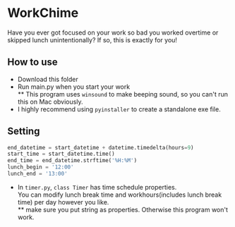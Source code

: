 # WorkChime
Have you ever got focused on your work so bad you worked overtime or skipped lunch unintentionally?
If so, this is exactly for you!

## How to use

- Download this folder
- Run main.py when you start your work  
** This program uses `winsound` to make beeping sound, so you can't run this on Mac obviously.
- I highly recommend using `pyinstaller` to create a standalone exe file.

## Setting

```python
end_datetime = start_datetime + datetime.timedelta(hours=9)
start_time = start_datetime.time()
end_time = end_datetime.strftime('%H:%M')
lunch_begin = '12:00'
lunch_end = '13:00'
```
- In `timer.py`, `class Timer` has time schedule properties.  
You can modify lunch break time and workhours(includes lunch break time) per day however you like.  
** make sure you put string as properties. Otherwise this program won't work.
